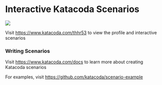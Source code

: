 # Interactive Katacoda Scenarios

[![](http://shields.katacoda.com/katacoda/thhr53/count.svg)](https://www.katacoda.com/thhr53 "Get your profile on Katacoda.com")

Visit https://www.katacoda.com/thhr53 to view the profile and interactive scenarios

### Writing Scenarios
Visit https://www.katacoda.com/docs to learn more about creating Katacoda scenarios

For examples, visit https://github.com/katacoda/scenario-example
